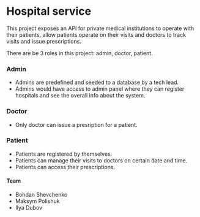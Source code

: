 # Hospital service

This project exposes an API for private medical institutions to operate with their patients, allow patients operate on
their visits and doctors to track visits and issue prescriptions.

There are be 3 roles in this project: admin, doctor, patient.

### Admin

- Admins are predefined and seeded to a database by a tech lead.
- Admins would have access to admin panel where they can register hospitals and see the overall info about the system.

### Doctor

- Only doctor can issue a presription for a patient.

### Patient

- Patients are registered by themselves.
- Patients can manage their visits to doctors on certain date and time.
- Patients can access their prescriptions.

#### Team

- Bohdan Shevchenko
- Maksym Polishuk
- Ilya Dubov
